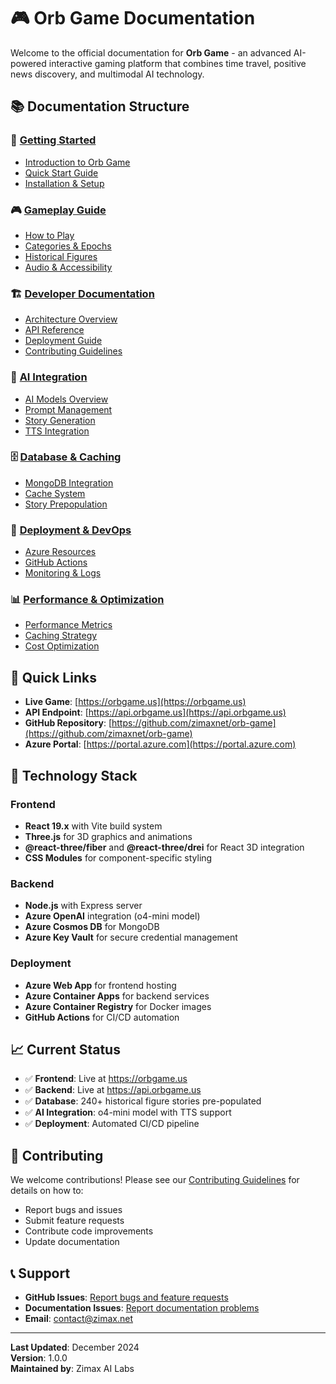 # 🎮 Orb Game Documentation

Welcome to the official documentation for **Orb Game** - an advanced AI-powered interactive gaming platform that combines time travel, positive news discovery, and multimodal AI technology.

## 📚 Documentation Structure

### 🎯 [Getting Started](./getting-started/)
- [Introduction to Orb Game](./getting-started/introduction.md)
- [Quick Start Guide](./getting-started/quick-start.md)
- [Installation & Setup](./getting-started/installation.md)

### 🎮 [Gameplay Guide](./gameplay/)
- [How to Play](./gameplay/how-to-play.md)
- [Categories & Epochs](./gameplay/categories-epochs.md)
- [Historical Figures](./gameplay/historical-figures.md)
- [Audio & Accessibility](./gameplay/audio-accessibility.md)

### 🏗️ [Developer Documentation](./developer/)
- [Architecture Overview](./developer/architecture.md)
- [API Reference](./developer/api-reference.md)
- [Deployment Guide](./developer/deployment.md)
- [Contributing Guidelines](./developer/contributing.md)

### 🤖 [AI Integration](./ai-integration/)
- [AI Models Overview](./ai-integration/models.md)
- [Prompt Management](./ai-integration/prompts.md)
- [Story Generation](./ai-integration/story-generation.md)
- [TTS Integration](./ai-integration/tts.md)

### 🗄️ [Database & Caching](./database/)
- [MongoDB Integration](./database/mongodb.md)
- [Cache System](./database/cache-system.md)
- [Story Prepopulation](./database/story-prepopulation.md)

### 🚀 [Deployment & DevOps](./deployment/)
- [Azure Resources](./deployment/azure-resources.md)
- [GitHub Actions](./deployment/github-actions.md)
- [Monitoring & Logs](./deployment/monitoring.md)

### 📊 [Performance & Optimization](./performance/)
- [Performance Metrics](./performance/metrics.md)
- [Caching Strategy](./performance/caching.md)
- [Cost Optimization](./performance/cost-optimization.md)

## 🚀 Quick Links

- **Live Game**: [https://orbgame.us](https://orbgame.us)
- **API Endpoint**: [https://api.orbgame.us](https://api.orbgame.us)
- **GitHub Repository**: [https://github.com/zimaxnet/orb-game](https://github.com/zimaxnet/orb-game)
- **Azure Portal**: [https://portal.azure.com](https://portal.azure.com)

## 🔧 Technology Stack

### Frontend
- **React 19.x** with Vite build system
- **Three.js** for 3D graphics and animations
- **@react-three/fiber** and **@react-three/drei** for React 3D integration
- **CSS Modules** for component-specific styling

### Backend
- **Node.js** with Express server
- **Azure OpenAI** integration (o4-mini model)
- **Azure Cosmos DB** for MongoDB
- **Azure Key Vault** for secure credential management

### Deployment
- **Azure Web App** for frontend hosting
- **Azure Container Apps** for backend services
- **Azure Container Registry** for Docker images
- **GitHub Actions** for CI/CD automation

## 📈 Current Status

- ✅ **Frontend**: Live at https://orbgame.us
- ✅ **Backend**: Live at https://api.orbgame.us
- ✅ **Database**: 240+ historical figure stories pre-populated
- ✅ **AI Integration**: o4-mini model with TTS support
- ✅ **Deployment**: Automated CI/CD pipeline

## 🤝 Contributing

We welcome contributions! Please see our [Contributing Guidelines](./developer/contributing.md) for details on how to:

- Report bugs and issues
- Submit feature requests
- Contribute code improvements
- Update documentation

## 📞 Support

- **GitHub Issues**: [Report bugs and feature requests](https://github.com/zimaxnet/orb-game/issues)
- **Documentation Issues**: [Report documentation problems](https://github.com/zimaxnet/orb-game/issues)
- **Email**: [contact@zimax.net](mailto:contact@zimax.net)

---

**Last Updated**: December 2024  
**Version**: 1.0.0  
**Maintained by**: Zimax AI Labs 